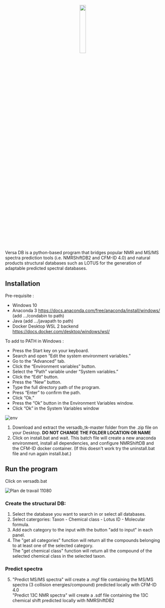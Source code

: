 <p align="center">
<img src="https://github.com/user-attachments/assets/799a4074-fd3f-4d24-9c60-618a26a91521" width=20% height=20%>
</p>
Versa DB is a python-based program that bridges popular NMR and MS/MS spectra prediction tools (i.e. NMRShiftDB2 and CFM-ID 4.0) and natural products structural databases such as LOTUS for the generation of adaptable predicted spectral databases.

## Installation
Pre-requisite : 
 - Windows 10
 - Anaconda 3 https://docs.anaconda.com/free/anaconda/install/windows/ (add .../condabin to path)
 - Java (add .../javapath to path)
 - Docker Desktop WSL 2 backend https://docs.docker.com/desktop/windows/wsl/

To add to PATH in Windows :
- Press the Start key on your keyboard.
- Search and open “Edit the system environment variables.”
- Go to the “Advanced” tab.
- Click the “Environment variables” button.
- Select the “Path” variable under “System variables.”
- Click the “Edit” button.
- Press the “New” button.
- Type the full directory path of the program.
- Press “Enter” to confirm the path.
- Click “Ok.”
- Press the “Ok” button in the Environment Variables window.
- Click “Ok” in the System Variables window

![env](https://github.com/simremy/versadb_tk/assets/41745996/57fadb75-5393-4712-a1ea-8ef967b164b3)


1. Download and extract the versadb_tk-master folder from the .zip file on your Desktop. **DO NOT CHANGE THE FOLDER LOCATION OR NAME**
2. Click on install.bat and wait. This batch file will create a new anaconda environment, install all dependencies, and configure NMRShiftDB and the CFM-ID docker container. (If this doesn't work try the uninstall.bat file and run again install.bat.)

## Run the program
Click on versadb.bat

![Plan de travail 11080](https://user-images.githubusercontent.com/41745996/168621136-db932ff8-f33d-46e2-95d3-2856455a08af.png)

### Create the structural DB:  
1. Select the database you want to search in or select all databases. 
2. Select catergories:  Taxon - Chemical class - Lotus ID - Molecular formula.   
3. Add each category to the input with the button "add to input" in each panel.  
4. The "get all categories" function will return all the compounds belonging to at least one of the selected category.  
   The "get chemical class" function will return all the compound of the selected chemical class in the selected taxon.  
### Predict spectra
5. "Predict MS/MS spectra" will create a .mgf file containing the MS/MS spectra (3 collision energies/compound) predicted locally with CFM-ID 4.0  
"Predict 13C NMR spectra" will create a .sdf file containing the 13C chemical shift predicted locally with NMRShiftDB2 


